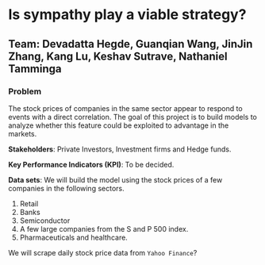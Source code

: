 # Is sympathy play a viable strategy?
## Team: Devadatta Hegde, Guanqian Wang, JinJin Zhang, Kang Lu, Keshav Sutrave, Nathaniel Tamminga


### Problem

The stock prices of companies in the same sector appear to respond to events with a direct correlation. The goal of this project is to build models to analyze whether this feature could be exploited to advantage in the markets. 

**Stakeholders**: Private Investors, Investment firms and Hedge funds.

**Key Performance Indicators (KPI)**: To be decided.

**Data sets**: We will build the model using the stock prices of a few companies in the following sectors.

1. Retail
2. Banks
3. Semiconductor
4. A few large companies from the S and P 500 index.
5. Pharmaceuticals and healthcare.

We will scrape daily stock price data from `Yahoo Finance`?
